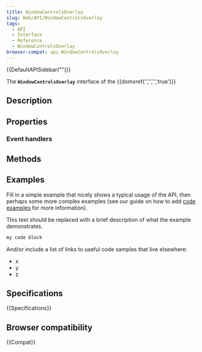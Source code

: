 ```yaml
---
title: WindowControlsOverlay
slug: Web/API/WindowControlsOverlay
tags:
  - API
  - Interface
  - Reference
  - WindowControlsOverlay
browser-compat: api.WindowControlsOverlay
---
```

{{DefaultAPISidebar("")}}

The **`WindowControlsOverlay`** interface of the {{domxref('','','','true')}} 

## Description

 

## Properties



### Event handlers



## Methods



## Examples

Fill in a simple example that nicely shows a typical usage of the API, then perhaps some more complex examples (see our guide on how to add [code examples](/en-US/docs/MDN/Contribute/Structures/Code_examples) for more information).

This text should be replaced with a brief description of what the example demonstrates.

```js
my code block
```

And/or include a list of links to useful code samples that live elsewhere:

*   x
*   y
*   z

## Specifications

{{Specifications}}

## Browser compatibility

{{Compat}}

